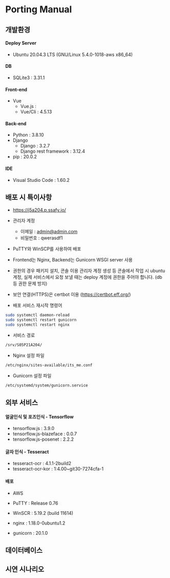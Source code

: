 # Porting Manual

## 개발환경

#### Deploy Server

- Ubuntu 20.04.3 LTS (GNU/Linux 5.4.0-1018-aws x86_64)

#### DB

- SQLite3 : 3.31.1

#### Front-end

- Vue
  - Vue.js :
  - Vue/Cli : 4.5.13

#### Back-end

- Python : 3.8.10
- Django
  - Django : 3.2.7
  - Django rest framework : 3.12.4
- pip : 20.0.2

#### IDE

- Visual Studio Code : 1.60.2



## 배포 시 특이사항

- https://j5a204.p.ssafy.io/
- 관리자 계정 
  - 이메일 : admin@admin.com
  - 비밀번호 : qwerasdf1
- PuTTY와 WinSCP를 사용하여 배포
- Frontend는 Nginx, Backend는 Gunicorn WSGI server 사용
- 권한의 경우 패키지 설치, 콘솔 이용 관리자 계정 생성 등 콘솔에서 작업 시 ubuntu 계정, 실제 서비스에서 요청 보낼 때는 deploy 계정에 권한을 주어야 합니다. (db 등 권한 문제 방지)
- 보안 연결(HTTPS)은 certbot 이용 (https://certbot.eff.org/)

- 배포 서비스 재시작 명령어

```bash
sudo systemctl daemon-reload
sudo systemctl restart gunicorn
sudo systemctl restart nginx
```

- 서비스 경로

```bash
/srv/S05P21A204/
```

- Nginx 설정 파일

```bash
/etc/nginx/sites-available/its_me.conf
```

- Gunicorn 설정 파일

```bash
/etc/systemd/system/gunicorn.service
```



## 외부 서비스

#### 얼굴인식 및 포즈인식 - Tensorflow

- tensorflow.js : 3.9.0
- tensorflow.js-blazeface : 0.0.7
- tensorflow.js-posenet : 2.2.2

#### 글자 인식 - Tesseract

- tesseract-ocr : 4.1.1-2build2
- tesseract-ocr-kor : 1:4.00~git30-7274cfa-1

#### 배포

- AWS
- PuTTY : Release 0.76
- WinSCR : 5.19.2 (build 11614)

- nginx : 1.18.0-0ubuntu1.2
- gunicorn : 20.1.0



## 데이터베이스



## 시연 시나리오




